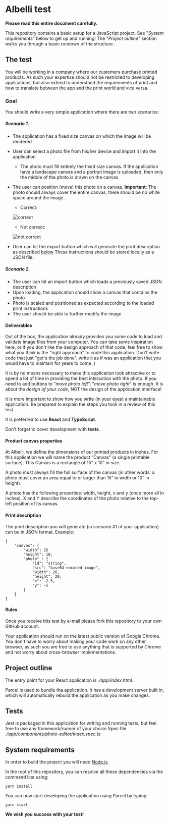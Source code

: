 # Albelli test

**Please read this entire document carefully.**

This repository contains a basic setup for a JavaScript project.
See "_System requirements_" below to get up and running!
The "_Project outline_" section walks you through a basic rundown of the structure.

## The test

You will be working in a company where our customers purchase printed products.
As such your expertise should not be restricted to developing applications,
but also extend to understand the requirements
of print and how to translate between the app and the print world and vice versa.

### Goal

You should write a very simple application where there are two scenarios:

##### Scenario 1.

- The application has a fixed size canvas on which the image will be rendered
- User can select a photo file from his/her device and import it into the application
  - The photo must fill entirely the fixed size canvas.
    If the application have a landscape canvas and a portrait image is uploaded,
    then only the middle of the photo is drawn on the canvas
- The user can position (move) this photo on a canvas. **Important**: The photo should always cover the entire canvas, there should be no white space around the image..

  - Correct:

  ![correct](./doc/correct.png)

  - Not correct:

  ![not correct](./doc/not_correct.png)

- User can hit the export button which will generate the print description as described
  [below](https://github.com/albumprinter/software-engineer-js-test/tree/photo-editor#print-description)
  These instructions should be stored locally as a JSON file.

##### Scenario 2.

- The user can hit an import button which loads a previously saved JSON description
- Upon loading, the application should show a canvas that contains the photo
- Photo is scaled and positioned as expected according to the loaded print instructions
- The user should be able to further modify the image

#### Deliverables

Out of the box, the application already provides you some code to load
and validate image files from your computer. You can take some inspiration
here, or if you don't like the design approach of that code, feel free
to show what you think is the "right approach" to code this application.
Don't write code that just "get's the job done", write it as if was an
application that you would have to maintain for years to come ;)

It is by no means necessary to make this application look attractive or
to spend a lot of time in providing the best interaction with the photo.
If you need to add buttons to “_move photo left_”, "_move photo right_" is enough. It is about the
_design of your code_, NOT the design of the application interface!

It is more important to show how you write (in your eyes) a maintainable
application. Be prepared to explain the steps you took in a review of this test.

It is preferred to use **React** and **TypeScript**.

Don't forget to cover development with **tests**.

#### Product canvas properties

At Albelli, we define the dimensions of our printed products in inches.
For this application we will name the product “Canvas” (a single printable surface).
This Canvas is a rectangle of 15” x 10” in size.

A photo must always fill the full surface of the canvas (in other words:
a photo must cover an area equal to or larger than 15” in width or 10” in height).

A photo has the following properties: width, height, x and y (once more
all in inches). X and Y describe the coordinates of the photo relative
to the top-left position of its canvas.

#### Print description

The print description you will generate (in scenario #1 of your application) can be in JSON format.
Example:

    {
        "canvas": {
            "width": 15
            "height": 10,
            "photo" : {
                "id": "string",
                "src": "base64-encoded-image",
                "width": 20,
                "height": 20,
                "x": -2.5,
                "y": -5
            }
        }
    }

#### Rules

Once you receive this test by e-mail please fork this repository to your own GitHub account.

Your application should run on the latest public version of Google Chrome.
You don't have to worry about making your code work on any other browser, as
such you are free to use anything that is supported by Chrome and not worry
about cross-browser implementations.

## Project outline

The entry point for your React application is _./app/index.html_.

Parcel is used to bundle tha application.
It has a development server built in, which will automatically rebuild the application as you make changes.

## Tests

Jest is packaged in this application for writing and running tests, but feel free to use any framework/runner of your choice
Spec file _./app/components/photo-editor/index.spec.ts_

## System requirements

In order to build the project you will need [Node.js](https://nodejs.org/en/).

In the root of this repository, you can resolve all these dependencies via
the command line using:

    yarn install

You can now start developing the application using Parcel by typing:

    yarn start

**We wish you success with your test!**
